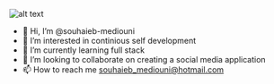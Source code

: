 ![alt text](https://camo.githubusercontent.com/7268772cece327e0aaacdb1d595fb62ea3cf8993cc748ec401486121a1663d21/68747470733a2f2f7265732e636c6f7564696e6172792e636f6d2f70726163746963616c6465762f696d6167652f66657463682f732d2d7a5f7934774455642d2d2f635f696d616767615f7363616c652c665f6175746f2c666c5f70726f67726573736976652c685f3432302c715f36362c775f313030302f68747470733a2f2f74686570726163746963616c6465762e73332e616d617a6f6e6177732e636f6d2f692f6e39623270336a3068316d6471766d73336f67632e676966)

- 👋 Hi, I’m @souhaieb-mediouni
- 👀 I’m interested in continious self development                             
- 🌱 I’m currently learning full stack 
- 💞️ I’m looking to collaborate on creating a social media application 
- 📫 How to reach me souhaieb_mediouni@hotmail.com



<!---
souhaieb-med/souhaieb-med is a ✨ special ✨ repository because its `README.md` (this file) appears on your GitHub profile.
You can click the Preview link to take a look at your changes.
--->
